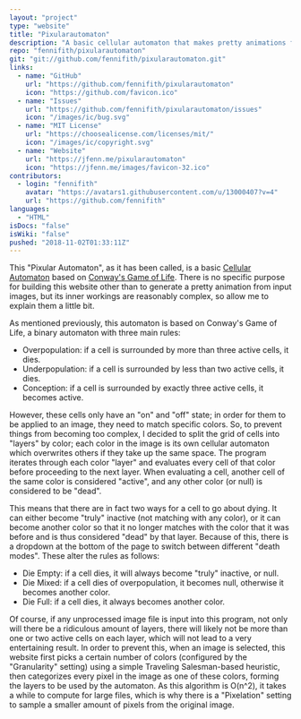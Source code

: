 ```yaml
---
layout: "project"
type: "website"
title: "Pixularautomaton"
description: "A basic cellular automaton that makes pretty animations from images."
repo: "fennifith/pixularautomaton"
git: "git://github.com/fennifith/pixularautomaton.git"
links: 
  - name: "GitHub"
    url: "https://github.com/fennifith/pixularautomaton"
    icon: "https://github.com/favicon.ico"
  - name: "Issues"
    url: "https://github.com/fennifith/pixularautomaton/issues"
    icon: "/images/ic/bug.svg"
  - name: "MIT License"
    url: "https://choosealicense.com/licenses/mit/"
    icon: "/images/ic/copyright.svg"
  - name: "Website"
    url: "https://jfenn.me/pixularautomaton"
    icon: "https://jfenn.me/images/favicon-32.ico"
contributors: 
  - login: "fennifith"
    avatar: "https://avatars1.githubusercontent.com/u/13000407?v=4"
    url: "https://github.com/fennifith"
languages: 
  - "HTML"
isDocs: "false"
isWiki: "false"
pushed: "2018-11-02T01:33:11Z"
---
```


This "Pixular Automaton", as it has been called, is a basic [Cellular Automaton](https://en.wikipedia.org/wiki/Cellular_automaton) based on [Conway's Game of Life](http://mathworld.wolfram.com/GameofLife.html). There is no specific purpose for building this website other than to generate a pretty animation from input images, but its inner workings are reasonably complex, so allow me to explain them a little bit.

As mentioned previously, this automaton is based on Conway's Game of Life, a binary automaton with three main rules:

- Overpopulation: if a cell is surrounded by more than three active cells, it dies.
- Underpopulation: if a cell is surrounded by less than two active cells, it dies.
- Conception: if a cell is surrounded by exactly three active cells, it becomes active.

However, these cells only have an "on" and "off" state; in order for them to be applied to an image, they need to match specific colors. So, to prevent things from becoming too complex, I decided to split the grid of cells into "layers" by color; each color in the image is its own cellular automaton which overwrites others if they take up the same space. The program iterates through each color "layer" and evaluates every cell of that color before proceeding to the next layer. When evaluating a cell, another cell of the same color is considered "active", and any other color (or null) is considered to be "dead".

This means that there are in fact two ways for a cell to go about dying. It can either become "truly" inactive (not matching with any color), or it can become another color so that it no longer matches with the color that it was before and is thus considered "dead" by that layer. Because of this, there is a dropdown at the bottom of the page to switch between different "death modes". These alter the rules as follows:

- Die Empty: if a cell dies, it will always become "truly" inactive, or null.
- Die Mixed: if a cell dies of overpopulation, it becomes null, otherwise it becomes another color.
- Die Full: if a cell dies, it always becomes another color.

Of course, if any unprocessed image file is input into this program, not only will there be a ridiculous amount of layers, there will likely not be more than one or two active cells on each layer, which will not lead to a very entertaining result. In order to prevent this, when an image is selected, this website first picks a certain number of colors (configured by the "Granularity" setting) using a simple Traveling Salesman-based heuristic, then categorizes every pixel in the image as one of these colors, forming the layers to be used by the automaton. As this algorithm is O(n^2), it takes a while to compute for large files, which is why there is a "Pixelation" setting to sample a smaller amount of pixels from the original image.
